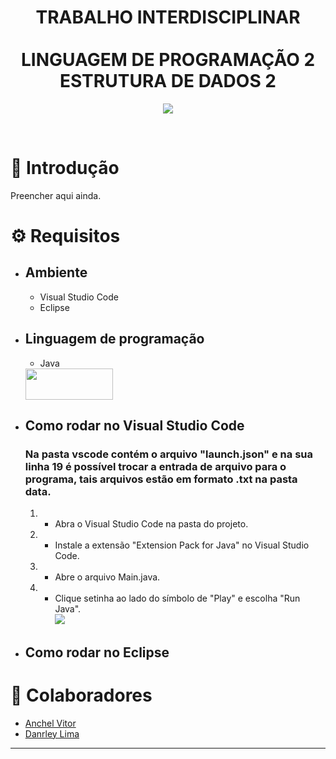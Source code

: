 <h1 align="center">TRABALHO INTERDISCIPLINAR <br><br> LINGUAGEM DE PROGRAMAÇÃO 2 <br> ESTRUTURA DE DADOS 2</h1>

<p align="center">
   <img src="https://miro.medium.com/max/640/0*VML2uj9Frs7f13MK.webp">
</p>
<br>

# 🎲 Introdução
Preencher aqui ainda.
# ⚙️ Requisitos


 * ## Ambiente
    - Visual Studio Code
    - Eclipse
 * ## Linguagem de programação
    - Java<br>
    <img src="https://img.shields.io/badge/Java-ED8B00?style=for-the-badge&logo=java&logoColor=white" width="140" height="50">

* ## Como rodar no Visual Studio Code
  ### Na pasta vscode contém o arquivo "launch.json" e na sua linha 19 é possível trocar a entrada de arquivo para o programa, tais arquivos estão em formato .txt na pasta data.
  1. - Abra o Visual Studio Code na pasta do projeto.
  2. - Instale a extensão "Extension Pack for Java" no Visual Studio Code.
  3. - Abre o arquivo Main.java.
  4. - Clique setinha ao lado do símbolo de "Play" e escolha "Run Java".<br><img src="https://user-images.githubusercontent.com/71523376/205457448-0e2c8ee4-08be-4a2c-904c-fc046ddc8734.png">
   
* ## Como rodar no Eclipse
   


# 🤝 Colaboradores
  * [Anchel Vitor](https://github.com/Anchel17)
  * [Danrley Lima](https://github.com/Danrley-Lima)
***